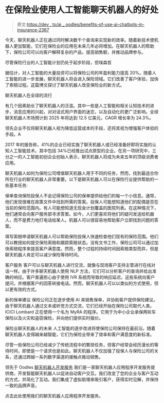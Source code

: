 # 在保险业使用人工智能聊天机器人的好处

> 原文:[https://dev . to/ai _ oodles/benefits-of-use-ai-chatbots-in-insurance-2367](https://dev.to/ai_oodles/benefits-of-using-ai-chatbots-in-insurance-2367)

今天，聊天机器人正在通过同时解决数千个查询来实现新的效率。随着新技术使机器人更加智能，它们在保险业的应用在未来几年必将增加。在聊天机器人的帮助下，保险公司可以向客户解释复杂的产品，提高销售额，并推动品牌参与。

尽管保险行业的人工智能计划仍处于起步阶段，但埃森哲

据估计，对人工智能的大量投资可以将保险公司的年盈利能力提高 20%。随着人工智能的进一步发展，聊天机器人将会进入保险领域。它们改善了客户体验，加快了索赔过程。这篇博文探讨了聊天机器人改变保险业的新方式。

聊天机器人在全球的流行

有几个因素助长了聊天机器人的泛滥。其中一些是人工智能和相关认知技术的进步，消息应用的兴起，对对话式用户界面的迷恋，以及自动化的更广泛影响。全球聊天机器人市场预计到 2025 年将达到 12.5 亿美元，CAGR 增长率为 24.3%。

领先企业不仅将聊天机器人视为降低运营成本的手段，还将其视为增强客户体验的手段。A

2017 年的报告称，41%的企业已经实施了聊天机器人或已经准备好即将实施的认知人工智能技术。其中包括 34%已经推出试点原型的企业。在另一项研究中，三分之一的人工智能初创企业创始人表示，聊天机器人将成为未来五年的顶级消费者应用。

聊天机器人如何为保险公司增值聊天机器人用于不同的任务，然而，找到最适合你所在行业的聊天机器人非常重要。以下是聊天机器人可以在保险行业提供帮助的一些基本任务:

保单查询保险投保人不会记得保险公司的保单提供给他们的每一个小信息。通常，他们发现很难在政策文件中找到所需的答案。投保人可能想知道他们的配偶是否在当前的保险范围内。有人可能想知道无现金计划覆盖的医院列表。在这种情况下，他们通常会向客户服务部寻求答案。如今，人们更喜欢将他们的疑问发送给机器人，而不是费力地打电话给某人。机器人可以很容易地帮助客户立即找到问题的答案。

填写索赔申请聊天机器人可以帮助保险投保人快速检查他们现有的保险范围。他们可以教授如何提交保险索赔和跟踪索赔状态。没有文书工作，保险公司可以通过加快索赔程序来提高客户满意度。然而，整个过程的持续时间因索赔类型而异，但是聊天机器人肯定可以减少保险等待时间。

客户服务
客户可以与聊天机器人进行交流，就像与现场客户支持主管进行在线对话一样。由于许多聊天机器人使用 NLP 方法，它们可以分析客户的查询并给出准确的响应。客户普遍担心由于使用 IVR 系统而导致的响应延迟。这些系统向客户提问，并根据客户的回答转接电话。然而，聊天机器人可以以类似的方式使用，但以更有效的方式。

新的保单建议
保险公司正在逐步使用 AI 来销售保单，并协助客户提供保险建议。由于聊天机器人通过文本或听觉方式交流，它们已经开始在保险公司取代人类。ICICI Lombard 正在使用一个名为 MyRA 的程序。它用于为中小企业承保两轮车保险以及火灾和盗窃保险，并向他们提供实时报价。

保险业聊天机器人的未来
人工智能的逐步改进将使保险公司保持在最前沿。随着聊天机器人变得越来越智能，它们为保险业带来了效率和客户满意度的新标准。

尽管一些保险公司已经减少了传统流程中的繁琐任务，但客户经常会经历漫长的等待时间，即使是一个请求也是如此。聊天机器人不仅加强了投保人与保险公司的关系，还通过跨越一系列数字渠道的接触点推动销售。

领先于 Oodles [聊天机器人开发服务](https://artificialintelligence.oodles.io/chatbot-development-services/) 
我们是一家聊天机器人应用程序开发服务提供商，开发智能聊天机器人以促进自动客户交互。我们改变了您的企业与客户互动的方式，并简化了互动。我们集成了虚拟助理来吸引客户，获得实时见解，并保持一致的品牌声音。

点击此处使用我们的聊天机器人应用程序开发服务。